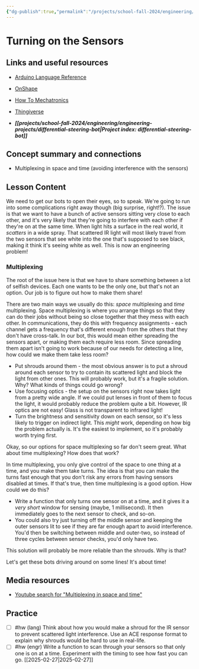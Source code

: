 ```yaml
---
{"dg-publish":true,"permalink":"/projects/school-fall-2024/engineering/lessons/robots-turning-on-the-sensors/"}
---
```



#  Turning on the Sensors

## Links and useful resources 

- [Arduino Language Reference](https://docs.arduino.cc/language-reference/)
- [OnShape](https://cad.onshape.com)
- [How To Mechatronics](https://howtomechatronics.com)
- [Thingiverse](https://thingiverse.com)

 
- ***[[projects/school-fall-2024/engineering/engineering-projects/differential-steering-bot\|Project index: differential-steering-bot]]*** 

## Concept summary and connections


- Multiplexing in space and time (avoiding interference with the sensors) 

## Lesson Content

We need to get our bots to open their eyes, so to speak. We're going to run into some complications right away though (big surprise, right!?). The issue is that we want to have a bunch of active sensors sitting very close to each other, and it's very likely that they're going to interfere with each other if they're on at the same time. When light hits a surface in the real world, it *scatters* in a wide spray. That scattered IR light will most likely travel from the two sensors that see white into the one that's supposed to see black, making it think it's seeing white as well. This is now an engineering problem!

### Multiplexing

The root of the issue here is that we have to share something between a lot of selfish devices. Each one wants to be the only one, but that's not an option. Our job is to figure out how to make them share!

There are two main ways we usually do this: *space* multiplexing and *time* multiplexing. Space multiplexing is where you arrange things so that they can do their jobs without being so close together that they mess with each other. In communications, they do this with frequency assignments - each channel gets a frequency that's different enough from the others that they don't have cross-talk. In our bot, this would mean either spreading the sensors apart, or making them each require less room. Since spreading them apart isn't going to work because of our needs for detecting a line, how could we make them take less room?

- Put shrouds around them - the most obvious answer is to put a shroud around each sensor to try to contain its scattered light and block the light from other ones. This will probably work, but it's a fragile solution. Why? What kinds of things could go wrong?
- Use focusing optics - the setup on the sensors right now takes light from a pretty wide angle. If we could put lenses in front of them to focus the light, it would probably reduce the problem quite a bit. However, IR optics are not easy! Glass is not transparent to infrared light!
- Turn the brightness and sensitivity down on each sensor, so it's less likely to trigger on indirect light. This *might* work, depending on how big the problem actually is. It's the easiest to implement, so it's probably worth trying first.

Okay, so our options for space multiplexing so far don't seem great. What about time multiplexing? How does that work? 

In time multiplexing, you only give control of the space to one thing at a time, and you make them take turns. The idea is that you can make the turns fast enough that you don't risk any errors from having sensors disabled at times. If that's true, then time multiplexing is a good option. How could we do this?
- Write a function that only turns one sensor on at a time, and it gives it a *very short* window for sensing (maybe, 1 millisecond). It then immediately goes to the next sensor to check, and so-on.
- You could also try just turning off the middle sensor and keeping the outer sensors lit to see if they are far enough apart to avoid interference. You'd then be switching between middle and outer-two, so instead of three cycles between sensor checks, you'd only have two.

This solution will probably be more reliable than the shrouds. Why is that? 

Let's get these bots driving around on some lines! It's about time!

## Media resources

- [Youtube search for "Multiplexing in space and time"](https://www.youtube.com/results?search_query=Multiplexing%20in%20space%20and%20time) 

## Practice

- [ ] #hw (lang) Think about how you would make a shroud for the IR sensor to prevent scattered light interference. Use an ACE response format to explain why shrouds would be hard to use in real-life.
- [ ] #hw (engr) Write a function to scan through your sensors so that only one is on at a time. Experiment with the timing to see how fast you can go.  [[2025-02-27\|2025-02-27]]
